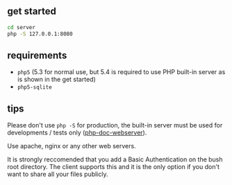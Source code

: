 
## get started

```sh
cd server
php -S 127.0.0.1:8080
```

## requirements

 - `php5` (5.3 for normal use, but 5.4 is required to use PHP built-in server as is shown in the get started)
 - `php5-sqlite`

## tips

Please don't use `php -S` for production, the built-in server must be used for developments / tests only ([php-doc-webserver](https://php.net/manual/features.commandline.webserver.php)).

Use apache, nginx or any other web servers.

It is strongly reccomended that you add a Basic Authentication on the bush root directory.
The client supports this and it is the only option if you don't want to share all your files publicly.

